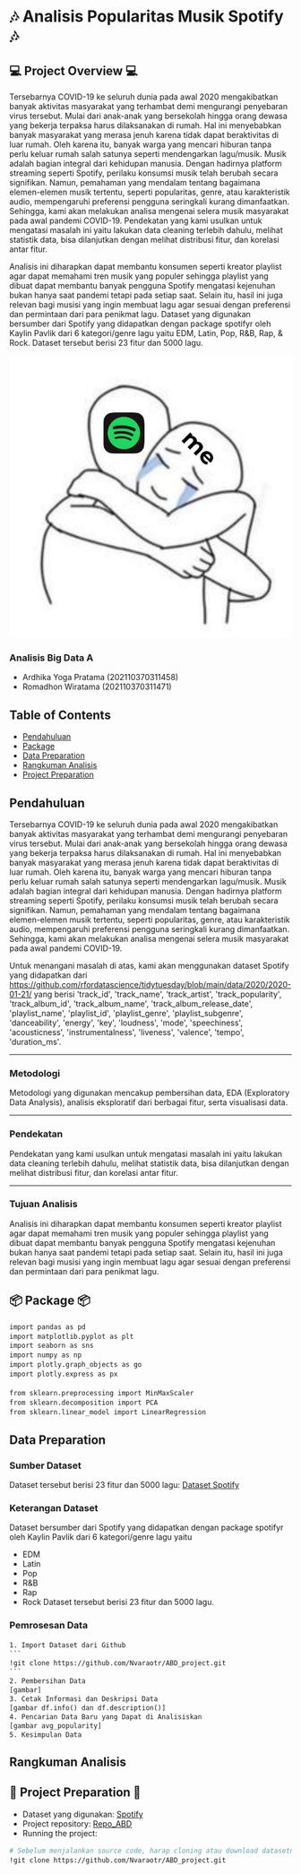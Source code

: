 # 🎶 **Analisis Popularitas Musik Spotify** 🎶
## 💻 **Project Overview** 💻

Tersebarnya COVID-19 ke seluruh dunia pada awal 2020 mengakibatkan banyak aktivitas masyarakat yang terhambat demi mengurangi penyebaran virus tersebut. Mulai dari anak-anak yang bersekolah hingga orang dewasa yang bekerja terpaksa harus dilaksanakan di rumah. Hal ini menyebabkan banyak masyarakat yang merasa jenuh karena tidak dapat beraktivitas di luar rumah. Oleh karena itu, banyak warga yang mencari hiburan tanpa perlu keluar rumah salah satunya seperti mendengarkan lagu/musik. Musik adalah bagian integral dari kehidupan manusia. Dengan hadirnya platform streaming seperti Spotify, perilaku konsumsi musik telah berubah secara signifikan. Namun, pemahaman yang mendalam tentang bagaimana elemen-elemen musik tertentu, seperti popularitas, genre, atau karakteristik audio, mempengaruhi preferensi pengguna seringkali kurang dimanfaatkan. Sehingga, kami akan melakukan analisa mengenai selera musik masyarakat pada awal pandemi COVID-19.
Pendekatan yang kami usulkan untuk mengatasi masalah ini yaitu lakukan data cleaning terlebih dahulu, melihat statistik data, bisa dilanjutkan dengan melihat distribusi fitur, dan korelasi antar fitur.

Analisis ini diharapkan dapat membantu konsumen seperti kreator playlist agar dapat memahami tren musik yang populer sehingga playlist yang dibuat dapat membantu banyak pengguna Spotify mengatasi kejenuhan bukan hanya saat pandemi tetapi pada setiap saat. Selain itu, hasil ini juga relevan bagi musisi yang ingin membuat lagu agar sesuai dengan preferensi dan permintaan dari para penikmat lagu.
Dataset yang digunakan bersumber dari Spotify yang didapatkan dengan package spotifyr oleh Kaylin Pavlik dari 6 kategori/genre lagu yaitu EDM, Latin, Pop, R&B, Rap, & Rock. Dataset tersebut berisi 23 fitur dan 5000 lagu.

![Spotify](assets/Music.jpg)

### Analisis Big Data A
* Ardhika Yoga Pratama (202110370311458)
* Romadhon Wiratama (202110370311471)

## Table of Contents
* [Pendahuluan](#pendahuluan)
* [Package](#package)
* [Data Preparation](#data-preparation)
* [Rangkuman Analisis](#rangkuman-analisis)
* [Project Preparation](#project-preparation)


## Pendahuluan
Tersebarnya COVID-19 ke seluruh dunia pada awal 2020 mengakibatkan banyak aktivitas masyarakat yang terhambat demi mengurangi penyebaran virus tersebut. Mulai dari anak-anak yang bersekolah hingga orang dewasa yang bekerja terpaksa harus dilaksanakan di rumah. Hal ini menyebabkan banyak masyarakat yang merasa jenuh karena tidak dapat beraktivitas di luar rumah. Oleh karena itu, banyak warga yang mencari hiburan tanpa perlu keluar rumah salah satunya seperti mendengarkan lagu/musik. Musik adalah bagian integral dari kehidupan manusia. Dengan hadirnya platform streaming seperti Spotify, perilaku konsumsi musik telah berubah secara signifikan. Namun, pemahaman yang mendalam tentang bagaimana elemen-elemen musik tertentu, seperti popularitas, genre, atau karakteristik audio, mempengaruhi preferensi pengguna seringkali kurang dimanfaatkan. Sehingga, kami akan melakukan analisa mengenai selera musik masyarakat pada awal pandemi COVID-19.

Untuk menangani masalah di atas, kami akan menggunakan dataset Spotify yang didapatkan dari https://github.com/rfordatascience/tidytuesday/blob/main/data/2020/2020-01-21/ yang berisi 'track_id', 'track_name', 'track_artist', 'track_popularity', 'track_album_id', 'track_album_name', 'track_album_release_date',  'playlist_name', 'playlist_id', 'playlist_genre', 'playlist_subgenre', 'danceability', 'energy', 'key', 'loudness', 'mode', 'speechiness', 'acousticness', 'instrumentalness', 'liveness', 'valence', 'tempo', 'duration_ms'.

---

### Metodologi
Metodologi yang digunakan mencakup pembersihan data, EDA (Exploratory Data Analysis), analisis eksploratif dari berbagai fitur, serta visualisasi data.

---

### Pendekatan
Pendekatan yang kami usulkan untuk mengatasi masalah ini yaitu lakukan data cleaning terlebih dahulu, melihat statistik data, bisa dilanjutkan dengan melihat distribusi fitur, dan korelasi antar fitur.

---

### Tujuan Analisis
Analisis ini diharapkan dapat membantu konsumen seperti kreator playlist agar dapat memahami tren musik yang populer sehingga playlist yang dibuat dapat membantu banyak pengguna Spotify mengatasi kejenuhan bukan hanya saat pandemi tetapi pada setiap saat. Selain itu, hasil ini juga relevan bagi musisi yang ingin membuat lagu agar sesuai dengan preferensi dan permintaan dari para penikmat lagu.

## 📦 **Package** 📦
```bash
import pandas as pd
import matplotlib.pyplot as plt
import seaborn as sns
import numpy as np
import plotly.graph_objects as go
import plotly.express as px

from sklearn.preprocessing import MinMaxScaler
from sklearn.decomposition import PCA
from sklearn.linear_model import LinearRegression
```

## Data Preparation
### Sumber Dataset
Dataset tersebut berisi 23 fitur dan 5000 lagu: 
[Dataset Spotify](https://github.com/rfordatascience/tidytuesday/blob/main/data/2020/2020-01-21/)

### Keterangan Dataset
Dataset bersumber dari Spotify yang didapatkan dengan package spotifyr oleh Kaylin Pavlik dari 6 kategori/genre lagu yaitu 
- EDM
- Latin 
- Pop
- R&B 
- Rap 
- Rock Dataset tersebut berisi 23 fitur dan 5000 lagu.

### Pemrosesan Data
    1. Import Dataset dari Github
    ```
    !git clone https://github.com/Nvaraotr/ABD_project.git
    ```
    2. Pembersihan Data
    [gambar]
    3. Cetak Informasi dan Deskripsi Data
    [gambar df.info() dan df.description()]
    4. Pencarian Data Baru yang Dapat di Analisiskan
    [gambar avg_popularity]
    5. Kesimpulan Data

## Rangkuman Analisis


## 🦕 **Project Preparation** 🦖

- Dataset yang digunakan: [Spotify](https://github.com/rfordatascience/tidytuesday/tree/main/data/2020/2020-01-21)
- Project repository: [Repo_ABD](https://github.com/Nvaraotr/ABD_project)
- Running the project:
```bash
# Sebelum menjalankan source code, harap cloning atau download datasetnya terlebih dahulu
!git clone https://github.com/Nvaraotr/ABD_project.git
```
